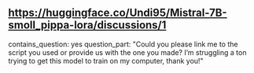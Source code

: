 ## https://huggingface.co/Undi95/Mistral-7B-smoll_pippa-lora/discussions/1

contains_question: yes
question_part: "Could you please link me to the script you used or provide us with the one you made? I’m struggling a ton trying to get this model to train on my computer, thank you!"